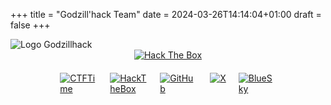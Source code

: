 +++
title = "Godzill'hack Team"
date = 2024-03-26T14:14:04+01:00
draft = false
+++

<!DOCTYPE html>
<html lang="en">
<head>
<meta charset="UTF-8">
<meta name="viewport" content="width=device-width, initial-scale=1.0">
<title>Godzill'hack Team</title>
<style>
html, body {
	overflow: hidden; /* Prevent scrolling */
}

    #GHlogo {
        display: flex; 
        margin: 0 auto; 
        max-width: 500px;
    }
    .social-links {   
        display: flex;  
        justify-content: center;
        margin-top: 20px;
    }
    .social-links a {   
        display: inline-block;
        margin: 0 10px;
        height: 60px;   
        max-width: 60px;
    }


    /* Media queries for responsive design on min 900px screen (desktop) */
    @media only screen and (min-width: 900px) {
        #GHlogo {
            min-width: 1600px;
            max-width: 1600px;
        }
        .social-links a {
            max-width: 60px;
        }
    }

    /* Media queries for responsive design on max 684px (mobile) */
    @media only screen and (max-width: 684px) {
        #GHlogo {
            margin-top: 50px;
            min-width: 950px;
            max-width: 950px;
        }
        .social-links a {
            max-width: 40px;
        }
    }
</style>
</head>
</head>
<body>
    <div class="GHlogo">
    	<img id="GHlogo" src="img/godzillhack-logo.png" alt="Logo Godzillhack" />
    </div>
    <div>
        <center><a href="https://app.hackthebox.com/public/teams/overview/5452"><img src="https://www.hackthebox.com/badge/team/image/5452" alt="Hack The Box"></a></center>
    </div>
    <div class="social-links">
        <a href="https://ctftime.org/team/221027" target="_blank"><img src="https://encrypted-tbn0.gstatic.com/images?q=tbn:ANd9GcQld9fEBZRTqk31ER_3JDwttV1g7rVWK2UEjFQIP2arpA&s" alt="CTFTime"></a>
        <a href="https://app.hackthebox.com/public/teams/overview/5452" target="_blank"><img src="https://www.svgrepo.com/show/331423/hack-the-box.svg" alt="HackTheBox"></a>
        <a href="https://github.com/Godzillhack" target="_blank"><img src="https://icones.pro/wp-content/uploads/2021/06/icone-github-rouge.png" alt="GitHub"></a>
        <a href="https://twitter.com/godzillhack" target="_blank"><img src="https://upload.wikimedia.org/wikipedia/commons/thumb/c/ce/X_logo_2023.svg/800px-X_logo_2023.svg.png" alt="X"></a>
        <a href="https://bsky.app/profile/godzillhack.bsky.social" target="_blank"><img src="https://upload.wikimedia.org/wikipedia/commons/7/7a/Bluesky_Logo.svg" alt="BlueSky"></a>
    </div>
</body>
</html>
